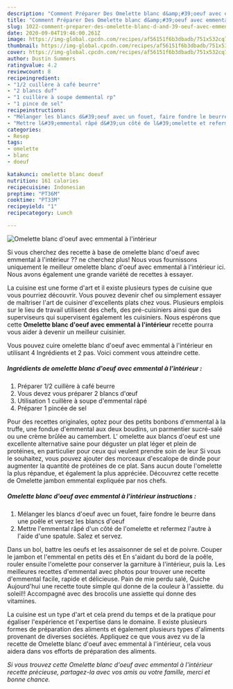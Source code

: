 ```yaml
---
description: "Comment Préparer Des Omelette blanc d&amp;#39;oeuf avec emmental à l&amp;#39;intérieur"
title: "Comment Préparer Des Omelette blanc d&amp;#39;oeuf avec emmental à l&amp;#39;intérieur"
slug: 1022-comment-preparer-des-omelette-blanc-d-and-39-oeuf-avec-emmental-a-l-and-39-interieur
date: 2020-09-04T19:46:00.261Z
image: https://img-global.cpcdn.com/recipes/af56151f6b3dbadb/751x532cq70/omelette-blanc-doeuf-avec-emmental-a-linterieur-photo-principale-de-la-recette.jpg
thumbnail: https://img-global.cpcdn.com/recipes/af56151f6b3dbadb/751x532cq70/omelette-blanc-doeuf-avec-emmental-a-linterieur-photo-principale-de-la-recette.jpg
cover: https://img-global.cpcdn.com/recipes/af56151f6b3dbadb/751x532cq70/omelette-blanc-doeuf-avec-emmental-a-linterieur-photo-principale-de-la-recette.jpg
author: Dustin Summers
ratingvalue: 4.2
reviewcount: 8
recipeingredient:
- "1/2 cuillère à café beurre"
- "2 blancs duf"
- "1 cuillère à soupe demmental rp"
- "1 pince de sel"
recipeinstructions:
- "Mélanger les blancs d&#39;oeuf avec un fouet, faire fondre le beurre dans une poêle et versez les blancs d&#39;oeuf"
- "Mettre l&#39;emmental râpé d&#39;un côté de l&#39;omelette et refermez l&#39;autre à l&#39;aide d&#39;une spatule. Salez et servez."
categories:
- Resep
tags:
- omelette
- blanc
- doeuf

katakunci: omelette blanc doeuf 
nutrition: 161 calories
recipecuisine: Indonesian
preptime: "PT36M"
cooktime: "PT33M"
recipeyield: "1"
recipecategory: Lunch

---
```



![Omelette blanc d&#39;oeuf avec emmental à l&#39;intérieur](https://img-global.cpcdn.com/recipes/af56151f6b3dbadb/751x532cq70/omelette-blanc-doeuf-avec-emmental-a-linterieur-photo-principale-de-la-recette.jpg)

Si vous cherchez des recette à base de omelette blanc d&#39;oeuf avec emmental à l&#39;intérieur ?? ne cherchez plus! Nous vous fournissons uniquement le meilleur omelette blanc d&#39;oeuf avec emmental à l&#39;intérieur ici. Nous avons également une grande variété de recettes à essayer.

La cuisine est une forme d'art et il existe plusieurs types de cuisine que vous pourriez découvrir. Vous pouvez devenir chef ou simplement essayer de maîtriser l'art de cuisiner d'excellents plats chez vous. Plusieurs emplois sur le lieu de travail utilisent des chefs, des pré-cuisiniers ainsi que des superviseurs qui supervisent également les cuisiniers. Nous espérons que cette <strong> Omelette blanc d&#39;oeuf avec emmental à l&#39;intérieur </strong> recette pourra vous aider à devenir un meilleur cuisinier.

<!--inarticleads1-->

Vous pouvez cuire omelette blanc d&#39;oeuf avec emmental à l&#39;intérieur en utilisant 4 Ingrédients et 2 pas. Voici comment vous atteindre cette.

##### Ingrédients de omelette blanc d&#39;oeuf avec emmental à l&#39;intérieur :

1. Préparer 1/2 cuillère à café beurre
1. Vous devez vous préparer 2 blancs d&#39;œuf
1. Utilisation 1 cuillère à soupe d&#39;emmental râpé
1. Préparer 1 pincée de sel


Pour des recettes originales, optez pour des petits bonbons d&#39;emmental à la truffe, une fondue d&#39;emmental aux deux boudins, un parmentier sucré-salé ou une crème brûlée au camembert. L&#39; omelette aux blancs d&#39;oeuf est une excellente alternative saine pour déguster un plat léger et plein de protéines, en particulier pour ceux qui veulent prendre soin de leur Si vous le souhaitez, vous pouvez ajouter des morceaux d&#39;escalope de dinde pour augmenter la quantité de protéines de ce plat. Sans aucun doute l&#39;omelette la plus répandue, et également la plus appréciée. Découvrez cette recette de Omelette jambon emmental expliquée par nos chefs. 

<!--inarticleads2-->

##### Omelette blanc d&#39;oeuf avec emmental à l&#39;intérieur instructions :

1. Mélanger les blancs d&#39;oeuf avec un fouet, faire fondre le beurre dans une poêle et versez les blancs d&#39;oeuf
1. Mettre l&#39;emmental râpé d&#39;un côté de l&#39;omelette et refermez l&#39;autre à l&#39;aide d&#39;une spatule. Salez et servez.


Dans un bol, battre les oeufs et les assaisonner de sel et de poivre. Couper le jambon et l&#39;emmental en petits dés et En s&#39;aidant du bord de la poêle, rouler ensuite l&#39;omelette pour conserver la garniture à l&#39;intérieur, puis la. Les meilleures recettes d&#39;emmental avec photos pour trouver une recette d&#39;emmental facile, rapide et délicieuse. Pain de mie perdu salé, Quiche Aujourd&#39;hui une recette toute simple qui donne de la couleur à l&#39;assiette. du soleil!! Accompagné avec des brocolis une assiette qui donne des vitamines. 

<!--inarticleads1-->

<p>
La cuisine est un type d'art et cela prend du temps et de la pratique pour égaliser l'expérience et l'expertise dans le domaine. Il existe plusieurs formes de préparation des aliments et également plusieurs types d'aliments provenant de diverses sociétés. Appliquez ce que vous avez vu de la recette de Omelette blanc d&#39;oeuf avec emmental à l&#39;intérieur, cela vous aidera dans vos efforts de préparation des aliments.
</p>

<p>
<i>Si vous trouvez cette Omelette blanc d&#39;oeuf avec emmental à l&#39;intérieur recette précieuse, partagez-la avec vos amis ou votre famille, merci et bonne chance.</i>
</p>
